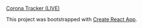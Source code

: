 
[Corona Tracker (LIVE)](http://corona_ridasoft.surge.sh)


This project was bootstrapped with [Create React App](https://github.com/facebook/create-react-app).
